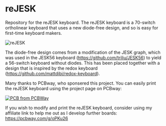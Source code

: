 # reJESK
Repository for the reJESK keyboard. The reJESK keyboard is a 70-switch ortholinear keyboard that uses a new diode-free design, and so is easy for first-time keyboard makers.

![reJESK](https://github.com/user-attachments/assets/043d9627-45ac-49e0-a1f5-53d503b842ea)

The diode-free design comes from a modification of the JESK graph, which was used in the JESK56 keyboard (https://github.com/triliu/JESK56) to yield a 56-switch keyboard without diodes. This has been placed together with a design that is inspired by the redox keyboard (https://github.com/mattdibi/redox-keyboard).

Many thanks to PCBway, who sponsered this project. You can easily print the reJESK keyboard using the project page on PCBway:

<a href="https://www.pcbway.com/project/shareproject/reJESK_keyboard_9f7bace9.html"><img src="https://www.pcbway.com/project/img/images/frompcbway-1220.png" alt="PCB from PCBWay" /></a>

If you wish to modify and print the reJESK keyboard, consider using my affiliate link to help me out as I develop further boards: https://pcbway.com/g/oPKu26
